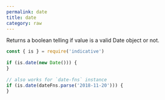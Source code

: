 ```yaml
---
permalink: date
title: date
category: raw
---
```


Returns a boolean telling if value is a valid Date object or not.
 
```js
const { is } = require('indicative')
 
if (is.date(new Date())) {
}
 
// also works for `date-fns` instance
if (is.date(dateFns.parse('2018-11-20'))) {
}
```